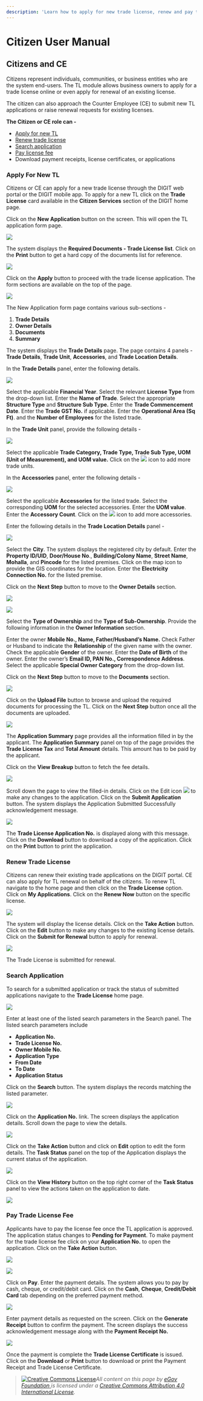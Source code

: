 ```yaml
---
description: 'Learn how to apply for new trade license, renew and pay trade license fee'
---
```


# Citizen User Manual

## **Citizens and CE**

Citizens represent individuals, communities, or business entities who are the system end-users. The TL module allows business owners to apply for a trade license online or even apply for renewal of an existing license.

The citizen can also approach the Counter Employee \(CE\) to submit new TL applications or raise renewal requests for existing licenses.

**The Citizen or CE role can -**

* [Apply for new TL](citizen-user-manual.md#apply-for-new-tl)
* [Renew trade license](citizen-user-manual.md#renew-trade-license)
* [Search application](citizen-user-manual.md#search-application)
* [Pay license fee](citizen-user-manual.md#pay-trade-license-fee)
* Download payment receipts, license certificates, or applications

### **Apply For New TL**

Citizens or CE can apply for a new trade license through the DIGIT web portal or the DIGIT mobile app. To apply for a new TL click on the **Trade License** card available in the **Citizen Services** section of the DIGIT home page.

Click on the **New Application** button on the screen. This will open the TL application form page.

![](https://lh5.googleusercontent.com/A3Rg9bbLpb5Zf35k82PPbfzT2b4anONcRpIiAr2jGxFnaHCsB4Dv9AO4AUodRfuPATb5TCwbN6aXHwy9DyyI6DOC90dOPqU4MT8AGLHV4g1CMqV8MmZFAOK0sJdWcgmBmmtif-mT)

The system displays the **Required Documents - Trade License list**. Click on the **Print** button to get a hard copy of the documents list for reference.

![](https://lh5.googleusercontent.com/2ka23YAh9JZeY96XaYmfE7I45bN9XQWupvKnEAie-3BKDYq6OHroWP4413KlftLaJGwEU43lTPKIW5My7rE8k-p10UiX1r57gP9o5n7JSwgb1cp5YvetHlrUp6dZItagHbHILeNZ)

Click on the **Apply** button to proceed with the trade license application. The form sections are available on the top of the page.

![](https://lh4.googleusercontent.com/jCbqoAKwYAT24VwwxRvUyVv9sExIHhtCOc_nxSsuip2Gfo_k_6U3ZDZggXnIlxKvwaClsdmg4yIpz7Q5Qkupl-KErALuQbViajO5KVkWKfcdaWCJ5HqmFvP1I8iz_IrwqqPikVO1)

The New Application form page contains various sub-sections -

1. **Trade Details**
2. **Owner Details**
3. **Documents**
4. **Summary**

The system displays the **Trade Details** page. The page contains 4 panels - **Trade Details**, **Trade Unit**, **Accessories**, and **Trade Location Details**.

In the **Trade Details** panel, enter the following details.

![](https://lh4.googleusercontent.com/BvUqG-3XQRa-IDpwGvgnBDZvBsDOfnzk5Up5694u7J6oO6Sk61W-fvKNz3BBCsOIoxiq8FagRF9odjhxjYlKVN7-OkkSnL7a7fk4u5r9jNFm5SgAVYmbAFl2aNRAP0PblYg1dnXn)

Select the applicable **Financial Year**. Select the relevant **License Type** from the drop-down list. Enter the **Name of Trade**. Select the appropriate **Structure Type** and **Structure Sub Type.** Enter the **Trade Commencement Date**. Enter the **Trade GST No.** if applicable. Enter the **Operational Area \(Sq Ft\)**. and the **Number of Employees** for the listed trade.

In the **Trade Unit** panel, provide the following details -

![](https://lh5.googleusercontent.com/jieF4BEmQTqs0CuITSsKLLtQqKPbLmRAKyGXNxYy5DVjKjOPmL1-YVXJ8o-s1YgKUyeMl4j02gWR91EXNIWz-L-ENFrFsEPUt8pyGd4meOyMXVniFuM4DDt5CMUr_sM-01GmhYcA)

Select the applicable **Trade Category, Trade Type, Trade Sub Type, UOM \(Unit of Measurement\), and UOM value.** Click on the ![](https://lh5.googleusercontent.com/9i0yqS0fLNvPb0l1gizOYKxicZ5sT5BtAOT4aESaCW7d4Xj8MWRuof_nI3hH4d5LjAffv-Fd8qzqa3c5GIn_XiVQXGbfR1a7o75-jvIPeh7ZhRzMMKGmGJnTTyVBBkq32j_zWcNr) icon to add more trade units.

In the **Accessories** panel, enter the following details -

![](https://lh4.googleusercontent.com/34HRkcaaNf3tasjBSWz0gDAvNOsMwrluqzQIXRgtJJhPNfSZzAQZJe-9wK5zfwWV9sXAeItEkTuOqYx6DptToVqId8wTrBiIBT5dblI105X4nv9MMQZwMhOn5Ua146IUSECZ-pgP)

Select the applicable **Accessories** for the listed trade. Select the corresponding **UOM** for the selected accessories. Enter the **UOM value**. Enter the **Accessory Count**. Click on the ![](https://lh4.googleusercontent.com/74xRfp424rm8Ae4GQHxb2UgVT2DXnOwATZ5JMMtUP2Cf8q8sJwzOf7dyuXw7Ldq8OXD2r7_R0L9r7ju3m4xlsw4gVuiS_PGzsBWCs3ERQSTQ9UASQvG1pzhBtbtgAK9H8TIjIJZj) icon to add more accessories.

Enter the following details in the **Trade Location Details** panel -

![](https://lh5.googleusercontent.com/22cP9lB0x6WO-kb7drIYKo8UH0cRe89sugBUKimIyY6C-ux9T3Evc2leG7yetW9VgtR9KRRqhsOCUQsl-WuF_sI3K1pvK25ebU0C6Hu7HeB7MlNLr9RWLg7hZUY5_k2kjHJYoJKm)

Select the **City**. The system displays the registered city by default. Enter the **Property ID/UID**, **Door/House No**., **Building/Colony Name**, **Street Name**, **Mohalla**, and **Pincode** for the listed premises. Click on the map icon to provide the GIS coordinates for the location. Enter the **Electricity Connection No.** for the listed premise.

Click on the **Next Step** button to move to the **Owner Details** section.

![](https://lh4.googleusercontent.com/aiYy62Wj7aWu6vCsDp1-tUIzXHeAXUtQ4Z1_-vr45tUfwGyub_z_l3avqFzQrfTDWNC3uCQsFtZX256S9PlSq4pqsR6nhGROWtxely0tADmx2x4vyHLRMHzSNrI3L6dBUapzco94)

![](https://lh4.googleusercontent.com/vWe3mOhqQRrF8ypAP0rSUrzF0qFFb3wI1XrynVsba5yHgrGRWeD61U_y9E9sfrc1lTSZITIUFjKV1MvHqynx26k25VxU2xrcY7f_fkJM6iKw0O6f9aiK8ZFVpP9JQKSFLWa1mi2g)

Select the **Type of Ownership** and the **Type of Sub-Ownership**. Provide the following information in the **Owner Information** section.

Enter the owner **Mobile No., Name, Father/Husband’s Name.** Check Father or Husband to indicate the **Relationship** of the given name with the owner. Check the applicable **Gender** of the owner. Enter the **Date of Birth** of the owner. Enter the owner’s **Email ID, PAN No., Correspondence Address**. Select the applicable **Special Owner Category** from the drop-down list.

Click on the **Next Step** button to move to the **Documents** section.

![](https://lh3.googleusercontent.com/QDdw5Mji5A5fRYLf_Ut599jJ-BfdpFrkI3gBYhNpvwcGSn2Ml-N8s4FC_xpT_WeolRsDpj4sW8xutmm88cGlhvOm4wm8nM8nbStuhEdxSe3wZQnTTAoYR49nE6CdPwf7KD8LuB1K)

Click on the **Upload File** button to browse and upload the required documents for processing the TL. Click on the **Next Step** button once all the documents are uploaded.

![](https://lh4.googleusercontent.com/7CPEGm70rvdYtSpgqOuGN9jaeanpSpSiXZGrHUWVLQPIxz9lOj6Szf-_MQhwdqbEjY9sbCd01_kmOrJDczXInyQoXZOdBASaKfOnyYfGwpS3wECURqkcNTd1iP57SF-qW7sQ0lmQ)

The **Application Summary** page provides all the information filled in by the applicant. The **Application Summary** panel on top of the page provides the **Trade License Tax** and **Total Amount** details. This amount has to be paid by the applicant.

Click on the **View Breakup** button to fetch the fee details.

![](https://lh4.googleusercontent.com/kJ8GioEmvY_9VUxiuO4uHivXu1sERZt-wuXQd_GB78SOwabFUoZU8ZqBowf82F6dfauTjLjUNuUtPPzggKkBdFPTYdkR_ZtFFkCWP2ZzKxMuiUUEiHvcKk0qXrNfm69sdwiHUdkT)

Scroll down the page to view the filled-in details. Click on the Edit icon ![](https://lh5.googleusercontent.com/P9dpjpL2J0qb1z2Oa00E3Lq5W3mDIEt1g_wZxKbmNtzGBjedDbtnb464cQz0ALsHbiVX8mQpO5-Ixd80bm0oJ9tygd4yJIqh1GYXRVDwhb4UFf7C1DrlcJxTnDwmRoj_9VPQWDx5) to make any changes to the application. Click on the **Submit Application** button. The system displays the Application Submitted Successfully acknowledgement message.

![](https://lh3.googleusercontent.com/uZPCH59BeObRDHvahjkkzSG4WsvHUrR8vagS3dyK8OnHPbkgLRnVEyAwLcU1tWn8rcgj6DXEv_bXJuvThSfQCK0eOvH-U0bkPJm-J8m-VzdvHSGuThGdn9PpVDu-FQ9ELm9sD0VF)

The **Trade License Application No.** is displayed along with this message. Click on the **Download** button to download a copy of the application. Click on the **Print** button to print the application.

### **Renew Trade License**

Citizens can renew their existing trade applications on the DIGIT portal. CE can also apply for TL renewal on behalf of the citizens. To renew TL navigate to the home page and then click on the **Trade License** option. Click on **My Applications**. Click on the **Renew Now** button on the specific license.

![](https://lh4.googleusercontent.com/AIdYdmPsMws5vQ0nsoUXcVeTlJI3vO1zx_8AvI0Ckuv64trW6P1usBonC-boIhe5DHuNtkQGlFGvEJlArdp9N7ZS295blqKy2QWV5YzC-ApOYguMEHkrGKSTCtPXctba85tjJ65x)

The system will display the license details. Click on the **Take Action** button. Click on the **Edit** button to make any changes to the existing license details. Click on the **Submit for Renewal** button to apply for renewal.

![](https://lh3.googleusercontent.com/GG25eCOAdnLBxLCt8d7NRr8BHP1Bm5QVqMnH8R50yTEZ3gyGSQ9nv2aBLCJhEBlAhqGPUD86dqzjuoGsSiKtbz-rdijYFG1nG_L2Y9JQJuQ3m1i6h7zuahwBLrooyTVzDt4SWVAU)

The Trade License is submitted for renewal.

### **Search Application**

To search for a submitted application or track the status of submitted applications navigate to the **Trade License** home page.

![](https://lh6.googleusercontent.com/C38Srk3CObmsrw8AFrii-ZKAdW4uJnEGC9JI-MFgE9rJQMs5Wl6PMnGcUgnmxwz_td_FkZhj_rfP1vLhaE5an-_GmnQguqslAUBpX_RGtUhILHpb9IcmG-1dN8HF9f6hLkojdGDw)

Enter at least one of the listed search parameters in the Search panel. The listed search parameters include

* **Application No.**
* **Trade License No.**
* **Owner Mobile No.**
* **Application Type**
* **From Date**
* **To Date**
* **Application Status**

Click on the **Search** button. The system displays the records matching the listed parameter.

![](https://lh5.googleusercontent.com/E4f-9yWZZUQuUAiLF9F3vR9WUXRU3KMsIwsIsMLOw9-tSXWXi-dZ805OxAqqBzO8ddThJYd4X47ys4qNcE1FZ87HIIZqPCVtZtKZtcc6WiiA1trFm8YtGkYTPKn_zTna45jH8rEq)

Click on the **Application No.** link. The screen displays the application details. Scroll down the page to view the details.

![](https://lh5.googleusercontent.com/wwssUJSEF6Y2Zvocm3RDS3kt_btJzwXorsOSM5gW6VNx3S1ltAxXkVSmiHYghwi0HwtLeJ9vIOZdVMPGxgDn2D37JGAUGAh7BV90TydWxZOVVxGc3fpw-K0aNMc1hBYAQt5cJ4bh)

Click on the **Take Action** button and click on **Edit** option to edit the form details. The **Task Status** panel on the top of the Application displays the current status of the application.

![](https://lh6.googleusercontent.com/IBncnMqelOyxSodY9RBH6Nr9fRReVSEu6s-ODOr_Nonc25ack5G8GZ_4ZBu_mnmqXVTwTngE98PoW6ozXc9uaXFSTLFCEPKMncGYeXY6a5id3V_pSEIvKOt9otoV1GGRpO3VVK_D)

Click on the **View History** button on the top right corner of the **Task Status** panel to view the actions taken on the application to date.

![](https://lh5.googleusercontent.com/rn3oh8pUdYWR5c4rlw3z93rxTgon-3wnJ7bjjdOedKNLeTinrywQVZNS57uBVnsVu8MxBEV7IIQ3WGn4K4-zjMRCPNxvOOlwpGRcHFaZ_x34FIjV2XQeFMhoBly3kgo740vdrzL9)

### **Pay Trade License Fee**

Applicants have to pay the license fee once the TL application is approved. The application status changes to **Pending for Payment**. To make payment for the trade license fee click on your **Application No.** to open the application. Click on the **Take Action** button.

![](https://docs.google.com/drawings/u/0/d/sbOzlGK9JL1r6C9jDKtSgCw/image?w=624&h=337&rev=10&ac=1&parent=1-UsBUntevcj1rpVyD7UPVKYh53dRt8xSD5x658AZMCk)

![](https://lh3.googleusercontent.com/gsartsRkbToFx3BM4IrS5YY6eYSJr_r4KH4Eij-f-kOa5-RYJCWWa8_EsOSmQ8ICx3LRfOF8ZcXebgjpTrti-YD5XiqAYoegsVJgfPKYytV1GB6oqSt5JhRyplQM3iOx6zciJcj0)

Click on **Pay**. Enter the payment details. The system allows you to pay by cash, cheque, or credit/debit card. Click on the **Cash**, **Cheque**, **Credit/Debit Card** tab depending on the preferred payment method.

![](https://lh5.googleusercontent.com/cLCAGQooKpMNjnUkZfqoPWaP10xsEZhusPL5RO3pfnrCNAP3Jo_O_P6eNb0maLL1-zSRAv_hxYXsp4lMI_ay3rH-wMtQ0UrEqhiMwhRyAchg-FpGdI1MlXcYnI_-yNU3YsZ1f1SY)

Enter payment details as requested on the screen. Click on the **Generate Receipt** button to confirm the payment. The screen displays the success acknowledgement message along with the **Payment Receipt No.**

![](https://lh4.googleusercontent.com/c70FyxfyFdtdTN_SI1sYmn8RHE918ep4SGojTM7TResyC_Qwn0qHosDTgigr1KY5_zVogW0yyS48VtZsmiYD9NsAqXyrY2T6bLRI8tjYFu7FUW8jKv8ljRziHjXVFZj3ccX5zVtB)

Once the payment is complete the **Trade License Certificate** is issued. Click on the **Download** or **Print** button to download or print the Payment Receipt and Trade License Certificate.







> [![Creative Commons License](https://i.creativecommons.org/l/by/4.0/80x15.png)](http://creativecommons.org/licenses/by/4.0/)_All content on this page by_ [_eGov Foundation_ ](https://egov.org.in/)_is licensed under a_ [_Creative Commons Attribution 4.0 International License_](http://creativecommons.org/licenses/by/4.0/)_._


